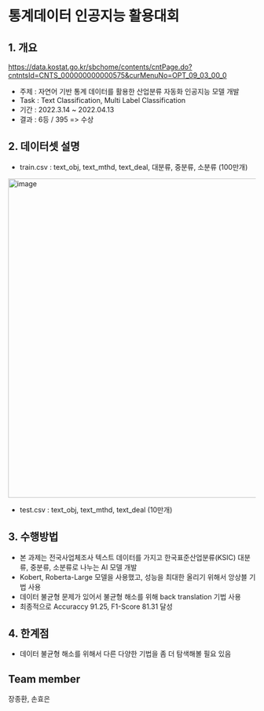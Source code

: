 # 통계데이터 인공지능 활용대회
## 1. 개요
https://data.kostat.go.kr/sbchome/contents/cntPage.do?cntntsId=CNTS_000000000000575&curMenuNo=OPT_09_03_00_0
  - 주제 : 자연어 기반 통계 데이터를 활용한 산업분류 자동화 인공지능 모델 개발
  - Task : Text Classification, Multi Label Classification
  - 기간 : 2022.3.14 ~ 2022.04.13
  - 결과 : 6등 / 395 => 수상
<!--  Other options to write Readme
  - [Deployment](#deployment)
  - [Used or Referenced Projects](Used-or-Referenced-Projects)
-->
## 2. 데이터셋 설명
<!--Wirte one paragraph of project description -->  
- train.csv : text_obj, text_mthd, text_deal, 대분류, 중분류, 소분류 (100만개)
<img width="650" alt="image" src="https://github.com/jang3463/KOSTAT-AI-Competition/assets/70848146/9b302be6-ee3f-46a7-b902-de6827269b95">


- test.csv : text_obj, text_mthd, text_deal (10만개)


## 3. 수행방법
<!-- Write Overview about this project -->
- 본 과제는 전국사업체조사 텍스트 데이터를 가지고 한국표준산업분류(KSIC) 대분류, 중분류, 소분류로 나누는 AI 모델 개발
- Kobert, Roberta-Large 모델을 사용했고, 성능을 최대한 올리기 위해서 앙상블 기법 사용
- 데이터 불균형 문제가 있어서 불균형 해소를 위해 back translation 기법 사용
- 최종적으로 Accuraccy 91.25, F1-Score	81.31 달성

## 4. 한계점
<!-- Write Overview about this project -->
- 데이터 불균형 해소를 위해서 다른 다양한 기법을 좀 더 탐색해볼 필요 있음

## Team member
장종환, 손효은
